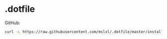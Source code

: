 # .dotfile

GitHub:
```bash
curl -L https://raw.githubusercontent.com/mslxl/.dotfile/master/install_dotfile.sh | bash
```
